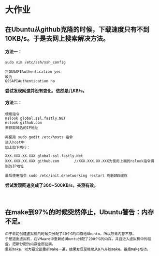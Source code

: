 # 大作业
## 在Ubuntu从github克隆的时候，下载速度只有不到10KB/s。于是去网上搜索解决方法。
#### 方法一：
```
sudo vim /etc/ssh/ssh_config
 
将GSSAPIAuthentication yes
改为
GSSAPIAuthentication no

```
**尝试发现网速并没有变化，依然是几KB/s。**
<br/>
#### 方法二：
```
使用指令 
nslook global.ssl.fastly.NET
nslook github.com
来获取域名的IP地址

再使用 sudo gedit /etc/hosts 指令
进入host中
加上如下两行：

XXX.XXX.XX.XXX global-ssl.fastly.Net    
XXX.XXX.XX.XXX github.com       //XXX.XXX.XX.XXX为使用上面的nslook指令得到的IP地址

最后使用指令 sudo /etc/init.d/networking restart 刷新DNS缓存
```
**尝试发现网速变成了300~500KB/s，亲测有效。**
<br/>
<br/>
<br/>
## 在make到97%的时候突然停止，Ubuntu警告：内存不足。
```
由于最初创建虚拟机的时候只分配了40个G的内存给Ubuntu，所以导致内存不够。
于是退出虚拟机，在VMware中重新给Ubuntu分配了200个G的内存，并且进入虚拟机中的磁盘，把新分配的内存全部拉满。
重新make，以为要全部重新make一遍，结果发现是继续从97%开始make。最后make成功。
```
